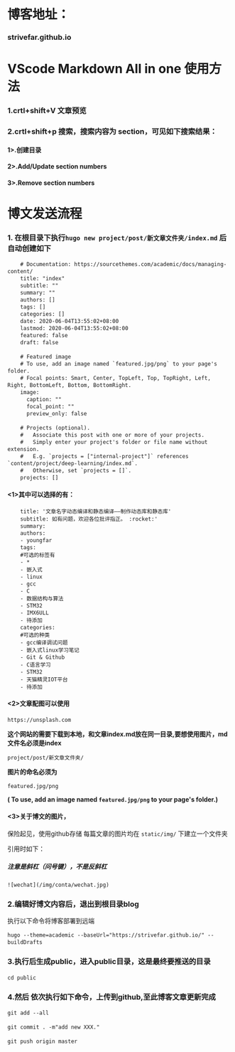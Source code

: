 # 博客地址：
### strivefar.github.io


# VScode Markdown All in one 使用方法
### 1.crtl+shift+V 文章预览
### 2.crtl+shift+p 搜索，搜索内容为 section，可见如下搜索结果：
#### 1>.创建目录
#### 2>.Add/Update section numbers
#### 3>.Remove section numbers
 
# 博文发送流程
### 1. 在根目录下执行`hugo new project/post/新文章文件夹/index.md` 后自动创建如下


	    # Documentation: https://sourcethemes.com/academic/docs/managing-content/
	    title: "index"
	    subtitle: ""
	    summary: ""
	    authors: []
	    tags: []
	    categories: []
	    date: 2020-06-04T13:55:02+08:00
	    lastmod: 2020-06-04T13:55:02+08:00
	    featured: false
	    draft: false
	    
	    # Featured image
	    # To use, add an image named `featured.jpg/png` to your page's folder.
	    # Focal points: Smart, Center, TopLeft, Top, TopRight, Left, Right, BottomLeft, Bottom, BottomRight.
	    image:
	      caption: ""
	      focal_point: ""
	      preview_only: false
	    
	    # Projects (optional).
	    #   Associate this post with one or more of your projects.
	    #   Simply enter your project's folder or file name without extension.
	    #   E.g. `projects = ["internal-project"]` references `content/project/deep-learning/index.md`.
	    #   Otherwise, set `projects = []`.
	    projects: []



#### <1>其中可以选择的有：
    
	    title: '文章名字动态编译和静态编译——制作动态库和静态库'
	    subtitle: 如有问题，欢迎各位批评指正。 :rocket:'
	    summary: 
	    authors:
	    - youngfar
	    tags:
		#可选的标签有
	    - *
	    - 嵌入式
	    - linux
	    - gcc
	    - C
	    - 数据结构与算法
	    - STM32
	    - IMX6ULL
	    - 待添加
	    categories:
		#可选的种类
	    - gcc编译调试问题
	    - 嵌入式linux学习笔记
	    - Git & Github
	    - C语言学习
	    - STM32
	    - 天猫精灵IOT平台
	    - 待添加


#### <2>文章配图可以使用
	https://unsplash.com

**这个网站的需要下载到本地，和文章index.md放在同一目录,要想使用图片，md文件名必须是index**

	project/post/新文章文件夹/

**图片的命名必须为**
	
	featured.jpg/png
**( To use, add an image named `featured.jpg/png` to your page's folder.)**

#### <3>关于博文的图片，
保险起见，使用github存储 每篇文章的图片均在
`static/img/`
下建立一个文件夹

引用时如下：

##### 注意是斜杠（问号键），不是反斜杠

	![wechat](/img/conta/wechat.jpg)

### 2.编辑好博文内容后，退出到根目录blog   

执行以下命令将博客部署到远端

	hugo --theme=academic --baseUrl="https://strivefar.github.io/" --buildDrafts

### 3.执行后生成public，进入public目录，这是最终要推送的目录

	cd public

### 4.然后 依次执行如下命令，上传到github,至此博客文章更新完成

    git add --all
    
    git commit . -m"add new XXX."
    
    git push origin master
